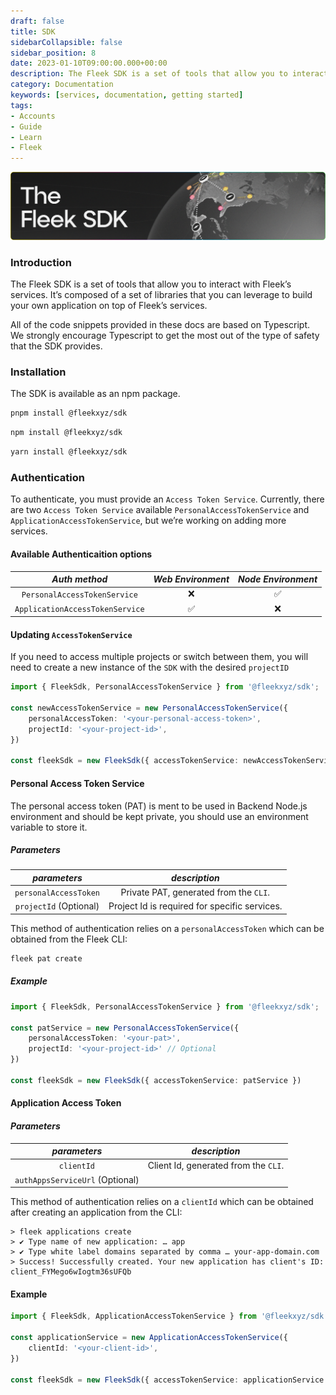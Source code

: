 ```yaml
---
draft: false
title: SDK
sidebarCollapsible: false
sidebar_position: 8
date: 2023-01-10T09:00:00.000+00:00
description: The Fleek SDK is a set of tools that allow you to interact with Fleek’s services. It’s composed of a set of libraries that you can leverage to build your own application on top of Fleek’s services.
category: Documentation
keywords: [services, documentation, getting started]
tags:
- Accounts
- Guide
- Learn
- Fleek
---
```


![](../images/fleeksdk.png)

### Introduction

The Fleek SDK is a set of tools that allow you to interact with Fleek’s services. It’s composed of a set of libraries that you can leverage to build your own application on top of Fleek’s services.

All of the code snippets provided in these docs are based on Typescript. We strongly encourage Typescript to get the most out of the type of safety that the SDK provides.

### Installation

The SDK is available as an npm package.

```bash copy
pnpm install @fleekxyz/sdk
```

```bash copy
npm install @fleekxyz/sdk
```

```bash copy
yarn install @fleekxyz/sdk
```

### Authentication
To authenticate, you must provide an `Access Token Service`. Currently, there are two `Access Token Service` available `PersonalAccessTokenService` and `ApplicationAccessTokenService`, but we’re working on adding more services.

#### Available Authenticaition options

|*Auth method*|*Web Environment*|*Node Environment*|
|:----------:|:-----------:|:----:|
|`PersonalAccessTokenService`|❌|✅|
|`ApplicationAccessTokenService`|✅|❌|

#### Updating `AccessTokenService`

If you need to access multiple projects or switch between them, you will need to create a new instance of the `SDK` with the desired `projectID`

```typescript copy
import { FleekSdk, PersonalAccessTokenService } from '@fleekxyz/sdk';

const newAccessTokenService = new PersonalAccessTokenService({
	personalAccessToken: '<your-personal-access-token>',
	projectId: '<your-project-id>',
})

const fleekSdk = new FleekSdk({ accessTokenService: newAccessTokenService });
```

#### Personal Access Token Service

The personal access token (PAT) is ment to be used in Backend Node.js environment and should be kept private, you should use an environment variable to store it.

##### *Parameters*
  |*parameters*|*description*|
  |:----------:|:-----------:|
  |`personalAccessToken`|Private PAT, generated from the `CLI`.|
  |`projectId` (Optional)|Project Id is required for specific services.|

  This method of authentication relies on a `personalAccessToken` which can be obtained from the Fleek CLI:

  ```bash copy
  fleek pat create
  ```

##### Example
```typescript copy
import { FleekSdk, PersonalAccessTokenService } from '@fleekxyz/sdk';

const patService = new PersonalAccessTokenService({
    personalAccessToken: '<your-pat>',
    projectId: '<your-project-id>' // Optional
})

const fleekSdk = new FleekSdk({ accessTokenService: patService })
```

#### Application Access Token

#### *Parameters*
|*parameters*|*description*|
|:----------:|:-----------:|
|`clientId`|Client Id, generated from the `CLI`.|
|`authAppsServiceUrl` (Optional)| |

This method of authentication relies on a `clientId` which can be obtained after creating an application from the CLI:

```shellscript filename="Create an Application and Generating a ClientId" copy
> fleek applications create
> ✔ Type name of new application: … app
> ✔ Type white label domains separated by comma … your-app-domain.com
> Success! Successfully created. Your new application has client's ID: client_FYMego6wIogtm36sUFQb
```

#### Example
```typescript copy
import { FleekSdk, ApplicationAccessTokenService } from '@fleekxyz/sdk';

const applicationService = new ApplicationAccessTokenService({
    clientId: '<your-client-id>',
})

const fleekSdk = new FleekSdk({ accessTokenService: applicationService })
```
